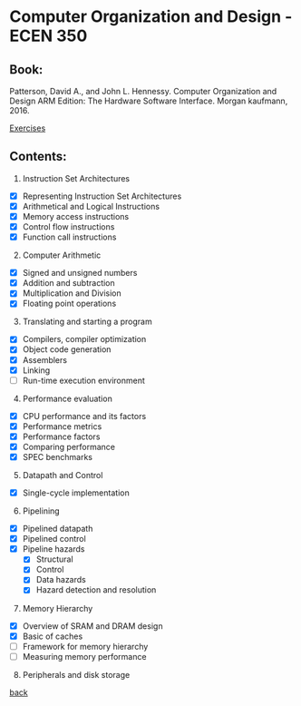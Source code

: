 # Computer Organization and Design - ECEN 350

## Book:

Patterson, David A., and John L. Hennessy. Computer Organization and Design ARM Edition: The Hardware Software Interface. Morgan kaufmann, 2016.

[Exercises](./exercises)


## Contents:

1. Instruction Set Architectures

- [x] Representing Instruction Set Architectures
- [x] Arithmetical and Logical Instructions
- [x] Memory access instructions
- [x] Control flow instructions
- [x] Function call instructions

2. Computer Arithmetic

- [x] Signed and unsigned numbers
- [x] Addition and subtraction
- [x] Multiplication and Division
- [x] Floating point operations

3. Translating and starting a program

- [x] Compilers, compiler optimization
- [x] Object code generation
- [x] Assemblers
- [x] Linking
- [ ] Run-time execution environment

4. Performance evaluation

- [x] CPU performance and its factors
- [x] Performance metrics
- [x] Performance factors
- [x] Comparing performance
- [x] SPEC benchmarks

5. Datapath and Control

- [x] Single-cycle implementation

6. Pipelining

- [x] Pipelined datapath
- [x] Pipelined control
- [x] Pipeline hazards
  - [x] Structural
  - [x] Control
  - [x] Data hazards
  - [x] Hazard detection and resolution

7. Memory Hierarchy

- [x] Overview of SRAM and DRAM design
- [x] Basic of caches
- [ ] Framework for memory hierarchy
- [ ] Measuring memory performance

8. Peripherals and disk storage

[back](../README.md)
